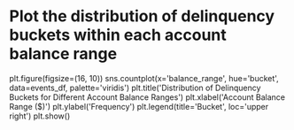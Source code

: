 # Plot the distribution of delinquency buckets within each account balance range
plt.figure(figsize=(16, 10))
sns.countplot(x='balance_range', hue='bucket', data=events_df, palette='viridis')
plt.title('Distribution of Delinquency Buckets for Different Account Balance Ranges')
plt.xlabel('Account Balance Range ($)')
plt.ylabel('Frequency')
plt.legend(title='Bucket', loc='upper right')
plt.show()

